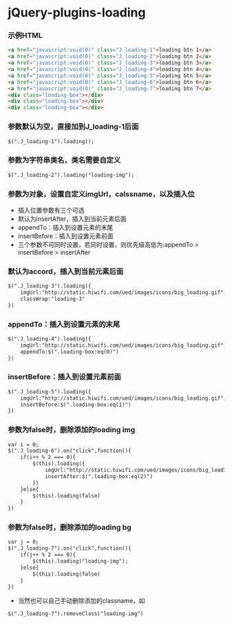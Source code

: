 jQuery-plugins-loading
==============
### 示例HTML
```html
<a href="javascript:void(0)" class="J_loading-1">loading btn 1</a>
<a href="javascript:void(0)" class="J_loading-2">loading btn 2</a>
<a href="javascript:void(0)" class="J_loading-3">loading btn 3</a>
<a href="javascript:void(0)" class="J_loading-4">loading btn 4</a>
<a href="javascript:void(0)" class="J_loading-5">loading btn 5</a>
<a href="javascript:void(0)" class="J_loading-6">loading btn 6</a>
<a href="javascript:void(0)" class="J_loading-7">loading btn 7</a>
<div class="loading-box"></div>
<div class="loading-box"></div>
<div class="loading-box"></div>
```
### 参数默认为空，直接加到J_loading-1后面
```html
$(".J_loading-1").loading();
```
### 参数为字符串类名，类名需要自定义
```html
$(".J_loading-2").loading("loading-img");
```
### 参数为对象，设置自定义imgUrl，calssname，以及插入位
- 插入位置参数有三个可选
- 默认为insertAfter，插入到当前元素后面
- appendTo：插入到设置元素的末尾
- insertBefore：插入到设置元素前面<br>
- 三个参数不可同时设置，若同时设置，则优先级高低为:appendTo > insertBefore > insertAfter
### 默认为accord，插入到当前元素后面
```html
$(".J_loading-3").loading({
	imgUrl:"http://static.hiwifi.com/ued/images/icons/big_loading.gif",
	classWrap:"loading-3"
})
```
### appendTo：插入到设置元素的末尾
```html
$(".J_loading-4").loading({
	imgUrl:"http://static.hiwifi.com/ued/images/icons/big_loading.gif",
	appendTo:$(".loading-box:eq(0)")
})
```
### insertBefore：插入到设置元素前面
```html
$(".J_loading-5").loading({
	imgUrl:"http://static.hiwifi.com/ued/images/icons/big_loading.gif",
	insertBefore:$(".loading-box:eq(1)")
})
```
### 参数为false时，删除添加的loading img
```html
var i = 0;
$(".J_loading-6").on("click",function(){
	if(i++ % 2 === 0){
		$(this).loading({
			imgUrl:"http://static.hiwifi.com/ued/images/icons/big_loading.gif",
			insertAfter:$(".loading-box:eq(2)")
		})
	}else{
		$(this).loading(false)
	}
})
```
### 参数为false时，删除添加的loading bg
```html
var j = 0;
$(".J_loading-7").on("click",function(){
	if(j++ % 2 === 0){
		$(this).loading("loading-img");
	}else{
		$(this).loading(false)
	}
})
```
- 当然也可以自己手动删除添加的classname，如
```html
$(".J_loading-7").removeClass("loading-img")
```

